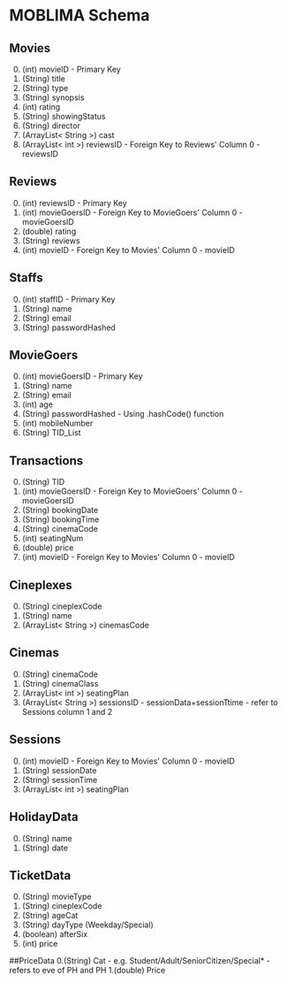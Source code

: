 # MOBLIMA Schema

## Movies
0. (int) movieID - Primary Key
1. (String) title
2. (String) type
3. (String) synopsis
4. (int) rating
5. (String) showingStatus
6. (String) director
7. (ArrayList< String >) cast
8. (ArrayList< int >) reviewsID - Foreign Key to Reviews' Column 0 - reviewsID

## Reviews
0. (int) reviewsID - Primary Key
1. (int) movieGoersID - Foreign Key to MovieGoers' Column 0 - movieGoersID
2. (double) rating
3. (String) reviews
4. (int) movieID - Foreign Key to Movies' Column 0 - movieID

## Staffs
0. (int) staffID - Primary Key
1. (String) name
2. (String) email
3. (String) passwordHashed

## MovieGoers
0. (int) movieGoersID - Primary Key
1. (String) name
2. (String) email
3. (int) age
4. (String) passwordHashed - Using .hashCode() function
5. (int) mobileNumber
6. (String) TID_List

## Transactions
0. (String) TID
1. (int) movieGoersID - Foreign Key to MovieGoers' Column 0 - movieGoersID
2. (String) bookingDate
3. (String) bookingTime
4. (String) cinemaCode
5. (int) seatingNum
6. (double) price
7. (int) movieID - Foreign Key to Movies' Column 0 - movieID

## Cineplexes
0. (String) cineplexCode
1. (String) name
2. (ArrayList< String >) cinemasCode

## Cinemas
0. (String) cinemaCode
1. (String) cinemaClass
2. (ArrayList< int >) seatingPlan
3. (ArrayList< String >) sessionsID - sessionData+sessionTtime - refer to Sessions column 1 and 2

## Sessions
0. (int) movieID - Foreign Key to Movies' Column 0 - movieID
1. (String) sessionDate
2. (String) sessionTime
3. (ArrayList< int >) seatingPlan

## HolidayData
0. (String) name
1. (String) date

## TicketData
0. (String) movieType
1. (String) cineplexCode
2. (String) ageCat
3. (String) dayType (Weekday/Special)
4. (boolean) afterSix
5. (int) price

##PriceData
0.(String) Cat - e.g. Student/Adult/SeniorCitizen/Special* - refers to eve of PH and PH
1.(double) Price

